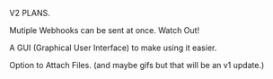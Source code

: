 V2 PLANS.

Mutiple Webhooks can be sent at once. Watch Out!

A GUI (Graphical User Interface) to make using it easier.

Option to Attach Files. (and maybe gifs but that will be an v1 update.)
